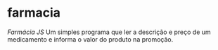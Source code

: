 # farmacia
 *Farmácia JS*
 Um simples programa que ler a descrição e preço de um  
medicamento e informa o valor do produto na promoção.